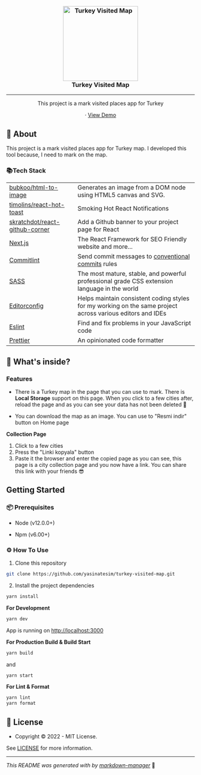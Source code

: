 <h3 align="center">
  <br />
   <a  href="https://github.com/yasinatesim/turkey-visited-map"><img src="https://yasinates.com/turkey-visited-map.jpg" alt="Turkey Visited Map" width="200" /></a>
  <br />
Turkey Visited Map
  <br />
</h3>

<hr />

<p  align="center">This project is a mark visited places app for Turkey</p>

  <p align="center">
· <a  href="https://turkey-visited-map.yasinatesim.vercel.app/">View Demo</a>
  </p>

## 📖 About

This project is a mark visited places app for Turkey map. I developed this tool because, I need to mark on the map.

### 📚Tech Stack

<table>
  <tr>
    <td> <a href="https://github.com/bubkoo/html-to-image">bubkoo/html-to-image</a></td>
    <td>Generates an image from a DOM node using HTML5 canvas and SVG.</td>
  </tr>
  <tr>
    <td> <a href="https://github.com/timolins/react-hot-toast">timolins/react-hot-toast</a></td>
    <td>Smoking Hot React Notifications</td>
  </tr>
  <tr>
    <td> <a href="https://github.com/skratchdot/react-github-corner">skratchdot/react-github-corner</a></td>
    <td>Add a Github banner to your project page for React</td>
  </tr>
  <tr>
    <td><a href="https://nextjs.org/">Next.js</a></td>
    <td>The React Framework for SEO Friendly website and more...</td>
  </tr>
  <tr>
    <td> <a href="https://github.com/conventional-changelog/commitlint">Commitlint</a></td>
    <td>Send commit messages to <a href="https://www.conventionalcommits.org/en/v1.0.0/">conventional commits</a> rules</td>
  </tr>
  <tr>
    <td><a href="https://sass-lang.com/">SASS</a></td>
    <td>The most mature, stable, and powerful professional grade CSS extension language in the world</td>
  </tr>
  <tr>
    <td><a href="https://editorconfig.org/">Editorconfig</a></td>
    <td>Helps maintain consistent coding styles for my working on the same project across various editors and IDEs</td>
  </tr>
  <tr>
    <td><a href="https://eslint.org/">Eslint</a></td>
    <td>Find and fix problems in your JavaScript code</td>
  </tr>
  <tr>
    <td><a href="https://prettier.io/">Prettier</a></td>
    <td>An opinionated code formatter</td>
  </tr>
</table>

## 🧐 What's inside?

### Features

- There is a Turkey map in the page that you can use to mark. There is **Local Storage** support on this page. When you click to a few cities after, reload the page and as you can see your data has not been deleted 🎉

- You can download the map as an image. You can use to &quot;Resmi indir&quot; button on Home page

**Collection Page**

1. Click to a few cities
2. Press the &quot;Linki kopyala&quot; button
3. Paste it the browser and enter the copied page as you can see, this page is a city collection page and you now have a link. You can share this link with your friends 😎

## Getting Started

### 📦 Prerequisites

- Node (v12.0.0+)

- Npm (v6.00+)

### ⚙️ How To Use

1.  Clone this repository

```bash
git clone https://github.com/yasinatesim/turkey-visited-map.git
```

2. Install the project dependencies

```bash
yarn install
```

**For Development**

```bash
yarn dev
```

App is running on [http://localhost:3000](http://localhost:3000)

**For Production Build &amp; Build Start**

```bash
yarn build
```

and

```bash
yarn start
```

**For Lint &amp; Format**

```bash
yarn lint
yarn format
```

## 🔑 License

- Copyright © 2022 - MIT License.

See [LICENSE](https://github.com/yasinatesim/turkey-visited-map/blob/master/LICENSE) for more information.

---

_This README was generated with by [markdown-manager](https://github.com/yasinatesim/markdown-manager)_ 🥲
